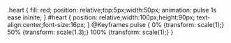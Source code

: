 .heart {
fill: red;
position: relative;top:5px;width:50px;
animation: pulse 1s ease ininite;
}
#heart {
position: relative;width:100px;height:90px;
text-align:center;font-size:16px;
}
@Keyframes pulse {
0% {transform: scale(1);}
50% {transform: scale(1.3);}
100% {transform: scale(1);}
}
